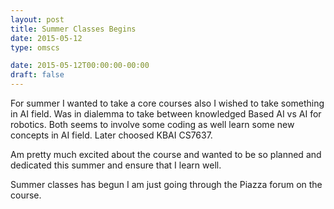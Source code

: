 ```yaml
---
layout: post
title: Summer Classes Begins
date: 2015-05-12
type: omscs

date: 2015-05-12T00:00:00-00:00
draft: false
---
```


For summer I wanted to take a core courses also I wished to take something in AI field.
Was in dialemma to take between knowledged Based AI vs AI for robotics. Both seems to involve some coding as well learn some new concepts in AI field.
Later choosed KBAI CS7637.

Am pretty much excited about the course and wanted to be so planned and dedicated this summer and ensure that I learn well.

Summer classes has begun I am just going through the Piazza forum on the course.

